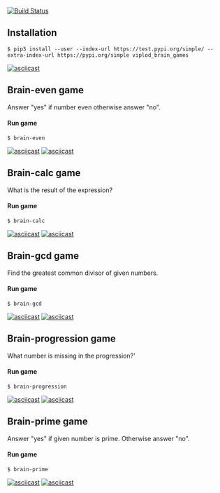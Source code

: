 [![Build Status](https://travis-ci.org/viplod/python-project-lvl1.svg?branch=master)](https://travis-ci.org/viplod/python-project-lvl1)

## Installation
```$ pip3 install --user --index-url https://test.pypi.org/simple/ --extra-index-url https://pypi.org/simple viplod_brain_games```

[![asciicast](https://asciinema.org/a/NdDOODB1GPJ4pTQ9XeKuYX9CS.svg)](https://asciinema.org/a/NdDOODB1GPJ4pTQ9XeKuYX9CS)

## Brain-even game
Answer "yes" if number even otherwise answer "no".

#### Run game
```$ brain-even```  

[![asciicast](https://asciinema.org/a/oZPQji6ZNONPjNik10LYjryXV.svg)](https://asciinema.org/a/oZPQji6ZNONPjNik10LYjryXV)
[![asciicast](https://asciinema.org/a/CnMSJBqdL8No72XUHONruUqFf.svg)](https://asciinema.org/a/CnMSJBqdL8No72XUHONruUqFf)

## Brain-calc game
What is the result of the expression?

#### Run game
```$ brain-calc```  

[![asciicast](https://asciinema.org/a/IHefnI7VKrTsReOgsMMiFlS3L.svg)](https://asciinema.org/a/IHefnI7VKrTsReOgsMMiFlS3L)
[![asciicast](https://asciinema.org/a/OnixPFVFx3gEOktxtUtkhmaog.svg)](https://asciinema.org/a/OnixPFVFx3gEOktxtUtkhmaog)

## Brain-gcd game
Find the greatest common divisor of given numbers.

#### Run game
```$ brain-gcd```  

[![asciicast](https://asciinema.org/a/zyD0CL7Uhy0P47c1u8lgYJTJO.svg)](https://asciinema.org/a/zyD0CL7Uhy0P47c1u8lgYJTJO)
[![asciicast](https://asciinema.org/a/0ddyVH5TxEejEKbGd8bdwg70P.svg)](https://asciinema.org/a/0ddyVH5TxEejEKbGd8bdwg70P)

## Brain-progression game
What number is missing in the progression?'

#### Run game
```$ brain-progression```

[![asciicast](https://asciinema.org/a/pHDely5x3w7YWIUBNgvwXW8Ao.svg)](https://asciinema.org/a/pHDely5x3w7YWIUBNgvwXW8Ao)
[![asciicast](https://asciinema.org/a/UPdwRSGKldki6uALVQZmzaUTe.svg)](https://asciinema.org/a/UPdwRSGKldki6uALVQZmzaUTe)

## Brain-prime game
Answer "yes" if given number is prime. Otherwise answer "no".

#### Run game
```$ brain-prime```

[![asciicast](https://asciinema.org/a/JZ0savoLBq8qBMOeMfVRmBJwe.svg)](https://asciinema.org/a/JZ0savoLBq8qBMOeMfVRmBJwe)
[![asciicast](https://asciinema.org/a/nAy87MWoS96jHfCJqXISh1nWa.svg)](https://asciinema.org/a/nAy87MWoS96jHfCJqXISh1nWa)
